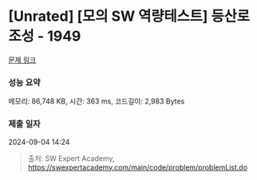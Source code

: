 # [Unrated] [모의 SW 역량테스트] 등산로 조성 - 1949 

[문제 링크](https://swexpertacademy.com/main/code/problem/problemDetail.do?contestProbId=AV5PoOKKAPIDFAUq) 

### 성능 요약

메모리: 86,748 KB, 시간: 363 ms, 코드길이: 2,983 Bytes

### 제출 일자

2024-09-04 14:24



> 출처: SW Expert Academy, https://swexpertacademy.com/main/code/problem/problemList.do